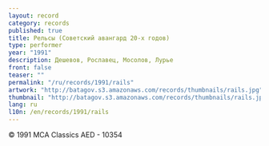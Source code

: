```yaml
---
layout: record
category: records
published: true
title: Рельсы (Советский авангард 20-х годов)
type: performer
year: "1991"
description: Дешевов, Рославец, Мосолов, Лурье
front: false
teaser: ""
permalink: "/ru/records/1991/rails"
artwork: "http://batagov.s3.amazonaws.com/records/thumbnails/rails.jpg"
thumbnail: "http://batagov.s3.amazonaws.com/records/thumbnails/rails.jpg"
lang: ru
l10n: /en/records/1991/rails
---
```


© 1991 MCA Classics AED - 10354